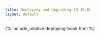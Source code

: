 ```yaml
---
title: Deploying and Upgrading (0.19.0)
layout: default
---
```


{% include_relative deploying-book.html %}
